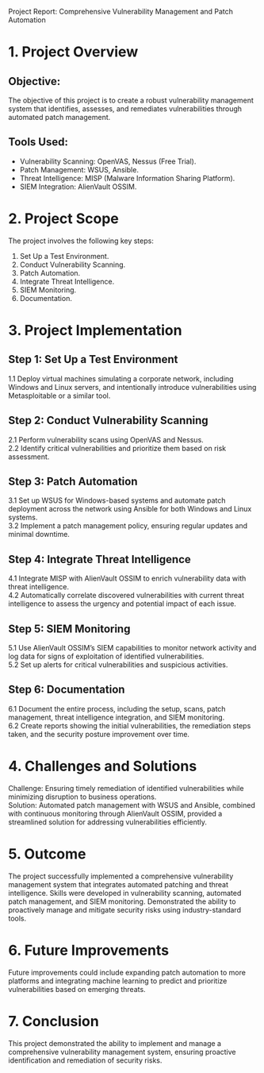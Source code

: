 Project Report: Comprehensive Vulnerability Management and Patch Automation

# 1. Project Overview
 
## Objective:
 
The objective of this project is to create a robust vulnerability management system that identifies, assesses, and remediates vulnerabilities through automated patch management.
 
## Tools Used:
 
- Vulnerability Scanning: OpenVAS, Nessus (Free Trial).  
 - Patch Management: WSUS, Ansible.  
 - Threat Intelligence: MISP (Malware Information Sharing Platform).  
 - SIEM Integration: AlienVault OSSIM.
 
# 2. Project Scope
 
The project involves the following key steps:  
 1. Set Up a Test Environment.  
 2. Conduct Vulnerability Scanning.  
 3. Patch Automation.  
 4. Integrate Threat Intelligence.  
 5. SIEM Monitoring.  
 6. Documentation.
 
# 3. Project Implementation
 
## Step 1: Set Up a Test Environment
 
1.1 Deploy virtual machines simulating a corporate network, including Windows and Linux servers, and intentionally introduce vulnerabilities using Metasploitable or a similar tool.
 
## Step 2: Conduct Vulnerability Scanning
 
2.1 Perform vulnerability scans using OpenVAS and Nessus.  
 2.2 Identify critical vulnerabilities and prioritize them based on risk assessment.
 
## Step 3: Patch Automation
 
3.1 Set up WSUS for Windows-based systems and automate patch deployment across the network using Ansible for both Windows and Linux systems.  
 3.2 Implement a patch management policy, ensuring regular updates and minimal downtime.
 
## Step 4: Integrate Threat Intelligence
 
4.1 Integrate MISP with AlienVault OSSIM to enrich vulnerability data with threat intelligence.  
 4.2 Automatically correlate discovered vulnerabilities with current threat intelligence to assess the urgency and potential impact of each issue.
 
## Step 5: SIEM Monitoring
 
5.1 Use AlienVault OSSIM’s SIEM capabilities to monitor network activity and log data for signs of exploitation of identified vulnerabilities.  
 5.2 Set up alerts for critical vulnerabilities and suspicious activities.
 
## Step 6: Documentation
 
6.1 Document the entire process, including the setup, scans, patch management, threat intelligence integration, and SIEM monitoring.  
 6.2 Create reports showing the initial vulnerabilities, the remediation steps taken, and the security posture improvement over time.
 
# 4. Challenges and Solutions
 
Challenge: Ensuring timely remediation of identified vulnerabilities while minimizing disruption to business operations.  
 Solution: Automated patch management with WSUS and Ansible, combined with continuous monitoring through AlienVault OSSIM, provided a streamlined solution for addressing vulnerabilities efficiently.
 
# 5. Outcome
 
The project successfully implemented a comprehensive vulnerability management system that integrates automated patching and threat intelligence. Skills were developed in vulnerability scanning, automated patch management, and SIEM monitoring. Demonstrated the ability to proactively manage and mitigate security risks using industry-standard tools.
 
# 6. Future Improvements
 
Future improvements could include expanding patch automation to more platforms and integrating machine learning to predict and prioritize vulnerabilities based on emerging threats.
 
# 7. Conclusion
 
This project demonstrated the ability to implement and manage a comprehensive vulnerability management system, ensuring proactive identification and remediation of security risks.